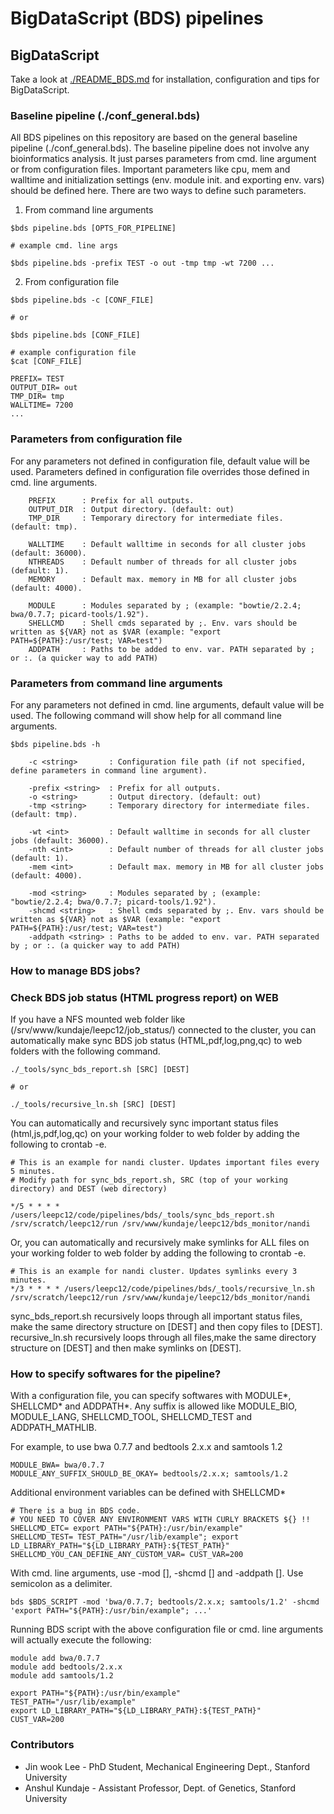 BigDataScript (BDS) pipelines
===================================================================

## BigDataScript

Take a look at <a href="./README_BDS.md">./README_BDS.md</a> for installation, configuration and tips for BigDataScript.

### Baseline pipeline (./conf_general.bds)

All BDS pipelines on this repository are based on the general baseline pipeline (./conf_general.bds). The baseline pipeline does not involve any bioinformatics analysis. It just parses parameters from cmd. line argument or from configuration files. Important parameters like cpu, mem and walltime and initialization settings (env. module init. and exporting env. vars) should be defined here. There are two ways to define such parameters.

1) From command line arguments 

```
$bds pipeline.bds [OPTS_FOR_PIPELINE]

# example cmd. line args

$bds pipeline.bds -prefix TEST -o out -tmp tmp -wt 7200 ...

```

2) From configuration file
```
$bds pipeline.bds -c [CONF_FILE]

# or

$bds pipeline.bds [CONF_FILE]

# example configuration file
$cat [CONF_FILE]

PREFIX= TEST
OUTPUT_DIR= out
TMP_DIR= tmp
WALLTIME= 7200 
...
```

### Parameters from configuration file

For any parameters not defined in configuration file, default value will be used. Parameters defined in configuration file overrides those defined in cmd. line arguments.

```
	PREFIX 		: Prefix for all outputs.
	OUTPUT_DIR 	: Output directory. (default: out)
	TMP_DIR 	: Temporary directory for intermediate files. (default: tmp).

	WALLTIME 	: Default walltime in seconds for all cluster jobs (default: 36000).
	NTHREADS 	: Default number of threads for all cluster jobs (default: 1).
	MEMORY 		: Default max. memory in MB for all cluster jobs (default: 4000).

	MODULE 		: Modules separated by ; (example: "bowtie/2.2.4; bwa/0.7.7; picard-tools/1.92").
	SHELLCMD	: Shell cmds separated by ;. Env. vars should be written as ${VAR} not as $VAR (example: "export PATH=${PATH}:/usr/test; VAR=test")
	ADDPATH		: Paths to be added to env. var. PATH separated by ; or :. (a quicker way to add PATH)

```

### Parameters from command line arguments

For any parameters not defined in cmd. line arguments, default value will be used. The following command will show help for all command line arguments.

```
$bds pipeline.bds -h

	-c <string>       : Configuration file path (if not specified, define parameters in command line argument).

	-prefix <string>  : Prefix for all outputs.
	-o <string>       : Output directory. (default: out)
	-tmp <string>     : Temporary directory for intermediate files. (default: tmp).

	-wt <int>         : Default walltime in seconds for all cluster jobs (default: 36000).
	-nth <int>        : Default number of threads for all cluster jobs (default: 1).
	-mem <int>        : Default max. memory in MB for all cluster jobs (default: 4000).

	-mod <string>     : Modules separated by ; (example: "bowtie/2.2.4; bwa/0.7.7; picard-tools/1.92").
	-shcmd <string>   : Shell cmds separated by ;. Env. vars should be written as ${VAR} not as $VAR (example: "export PATH=${PATH}:/usr/test; VAR=test")
	-addpath <string> : Paths to be added to env. var. PATH separated by ; or :. (a quicker way to add PATH)
```

### How to manage BDS jobs?


### Check BDS job status (HTML progress report) on WEB

If you have a NFS mounted web folder like (/srv/www/kundaje/leepc12/job_status/) connected to the cluster, you can automatically make sync BDS job status (HTML,pdf,log,png,qc) to web folders with the following command.

```
./_tools/sync_bds_report.sh [SRC] [DEST]

# or

./_tools/recursive_ln.sh [SRC] [DEST]

```

You can automatically and recursively sync important status files (html,js,pdf,log,qc) on your working folder to web folder by adding the following to crontab -e.

```
# This is an example for nandi cluster. Updates important files every 5 minutes.
# Modify path for sync_bds_report.sh, SRC (top of your working directory) and DEST (web directory)

*/5 * * * * /users/leepc12/code/pipelines/bds/_tools/sync_bds_report.sh /srv/scratch/leepc12/run /srv/www/kundaje/leepc12/bds_monitor/nandi
```

Or, you can automatically and recursively make symlinks for ALL files on your working folder to web folder by adding the following to crontab -e.

```
# This is an example for nandi cluster. Updates symlinks every 3 minutes.
*/3 * * * * /users/leepc12/code/pipelines/bds/_tools/recursive_ln.sh /srv/scratch/leepc12/run /srv/www/kundaje/leepc12/bds_monitor/nandi
```

sync_bds_report.sh recursively loops through all important status files, make the same directory structure on [DEST] and then copy files to [DEST].
recursive_ln.sh recursively loops through all files,make the same directory structure on [DEST] and then make symlinks on [DEST].

### How to specify softwares for the pipeline?

With a configuration file, you can specify softwares with MODULE*, SHELLCMD* and ADDPATH*.
Any suffix is allowed like MODULE_BIO, MODULE_LANG, SHELLCMD_TOOL, SHELLCMD_TEST and ADDPATH_MATHLIB.

For example, to use bwa 0.7.7 and bedtools 2.x.x and samtools 1.2

```
MODULE_BWA= bwa/0.7.7 
MODULE_ANY_SUFFIX_SHOULD_BE_OKAY= bedtools/2.x.x; samtools/1.2
```

Additional environment variables can be defined with SHELLCMD*

```
# There is a bug in BDS code.
# YOU NEED TO COVER ANY ENVIRONMENT VARS WITH CURLY BRACKETS ${} !!
SHELLCMD_ETC= export PATH="${PATH}:/usr/bin/example"
SHELLCMD_TEST= TEST_PATH="/usr/lib/example"; export LD_LIBRARY_PATH="${LD_LIBRARY_PATH}:${TEST_PATH}"
SHELLCMD_YOU_CAN_DEFINE_ANY_CUSTOM_VAR= CUST_VAR=200
```

With cmd. line arguments, use -mod [], -shcmd [] and -addpath []. Use semicolon as a delimiter.

```
bds $BDS_SCRIPT -mod 'bwa/0.7.7; bedtools/2.x.x; samtools/1.2' -shcmd 'export PATH="${PATH}:/usr/bin/example"; ...'
```

Running BDS script with the above configuration file or cmd. line arguments will actually execute the following:

```
module add bwa/0.7.7
module add bedtools/2.x.x
module add samtools/1.2

export PATH="${PATH}:/usr/bin/example"
TEST_PATH="/usr/lib/example"
export LD_LIBRARY_PATH="${LD_LIBRARY_PATH}:${TEST_PATH}"
CUST_VAR=200
```


### Contributors

* Jin wook Lee - PhD Student, Mechanical Engineering Dept., Stanford University
* Anshul Kundaje - Assistant Professor, Dept. of Genetics, Stanford University
